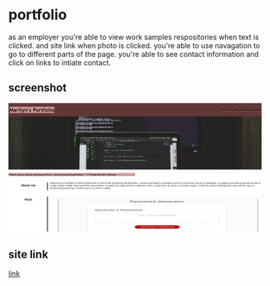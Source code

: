 # portfolio
as an employer
you're able to view work samples respositories when text is clicked.
and site link when photo is clicked.
you're able to use navagation to go to different parts of the page.
you're able to see contact information and click on links to intiate contact.
## screenshot

![ screenshot ](./assets/portfolio-screenshot.png)

## site link
[link](https://mari0w0.github.io/portfolio/)